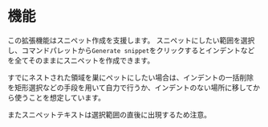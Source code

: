 # 機能
この拡張機能はスニペット作成を支援します。
スニペットにしたい範囲を選択し、コマンドパレットから`Generate snippet`をクリックするとインデントなどを全てそのままにスニペットを作成できます。

すでにネストされた領域を巣にペットにしたい場合は、インデントの一括削除を矩形選択などの手段を用いて自力で行うか、インデントのない場所に移してから使うことを想定しています。

またスニペットテキストは選択範囲の直後に出現するため注意。